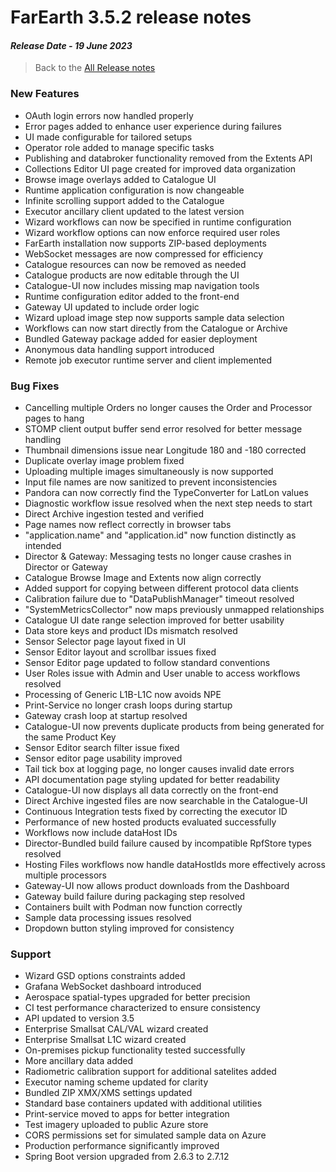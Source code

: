 # FarEarth 3.5.2 release notes
#### *Release Date - 19 June 2023*

> Back to the [All Release notes](releaseNotesSummary.md)

### New Features
* OAuth login errors now handled properly
* Error pages added to enhance user experience during failures
* UI made configurable for tailored setups
* Operator role added to manage specific tasks
* Publishing and databroker functionality removed from the Extents API
* Collections Editor UI page created for improved data organization
* Browse image overlays added to Catalogue UI
* Runtime application configuration is now changeable
* Infinite scrolling support added to the Catalogue
* Executor ancillary client updated to the latest version
* Wizard workflows can now be specified in runtime configuration
* Wizard workflow options can now enforce required user roles
* FarEarth installation now supports ZIP-based deployments
* WebSocket messages are now compressed for efficiency
* Catalogue resources can now be removed as needed
* Catalogue products are now editable through the UI
* Catalogue-UI now includes missing map navigation tools
* Runtime configuration editor added to the front-end
* Gateway UI updated to include order logic
* Wizard upload image step now supports sample data selection
* Workflows can now start directly from the Catalogue or Archive
* Bundled Gateway package added for easier deployment
* Anonymous data handling support introduced
* Remote job executor runtime server and client implemented

### Bug Fixes
* Cancelling multiple Orders no longer causes the Order and Processor pages to hang
* STOMP client output buffer send error resolved for better message handling
* Thumbnail dimensions issue near Longitude 180 and -180 corrected
* Duplicate overlay image problem fixed
* Uploading multiple images simultaneously is now supported
* Input file names are now sanitized to prevent inconsistencies
* Pandora can now correctly find the TypeConverter for LatLon values
* Diagnostic workflow issue resolved when the next step needs to start
* Direct Archive ingestion tested and verified
* Page names now reflect correctly in browser tabs
* "application.name" and "application.id" now function distinctly as intended
* Director & Gateway: Messaging tests no longer cause crashes in Director or Gateway
* Catalogue Browse Image and Extents now align correctly
* Added support for copying between different protocol data clients
* Calibration failure due to "DataPublishManager" timeout resolved
* "SystemMetricsCollector" now maps previously unmapped relationships
* Catalogue UI date range selection improved for better usability
* Data store keys and product IDs mismatch resolved
* Sensor Selector page layout fixed in UI
* Sensor Editor layout and scrollbar issues fixed
* Sensor Editor page updated to follow standard conventions
* User Roles issue with Admin and User unable to access workflows resolved
* Processing of Generic L1B-L1C now avoids NPE
* Print-Service no longer crash loops during startup
* Gateway crash loop at startup resolved
* Catalogue-UI now prevents duplicate products from being generated for the same Product Key
* Sensor Editor search filter issue fixed
* Sensor editor page usability improved
* Tail tick box at logging page, no longer causes invalid date errors
* API documentation page styling updated for better readability
* Catalogue-UI now displays all data correctly on the front-end
* Direct Archive ingested files are now searchable in the Catalogue-UI
* Continuous Integration tests fixed by correcting the executor ID
* Performance of new hosted products evaluated successfully
* Workflows now include dataHost IDs
* Director-Bundled build failure caused by incompatible RpfStore types resolved
* Hosting Files workflows now handle dataHostIds more effectively across multiple processors
* Gateway-UI now allows product downloads from the Dashboard
* Gateway build failure during packaging step resolved
* Containers built with Podman now function correctly
* Sample data processing issues resolved
* Dropdown button styling improved for consistency

### Support
* Wizard GSD options constraints added
* Grafana WebSocket dashboard introduced
* Aerospace spatial-types upgraded for better precision
* CI test performance characterized to ensure consistency
* API updated to version 3.5
* Enterprise Smallsat CAL/VAL wizard created
* Enterprise Smallsat L1C wizard created
* On-premises pickup functionality tested successfully
* More ancillary data added
* Radiometric calibration support for additional satelites added
* Executor naming scheme updated for clarity
* Bundled ZIP XMX/XMS settings updated
* Standard base containers updated with additional utilities
* Print-service moved to apps for better integration
* Test imagery uploaded to public Azure store
* CORS permissions set for simulated sample data on Azure
* Production performance significantly improved
* Spring Boot version upgraded from 2.6.3 to 2.7.12
